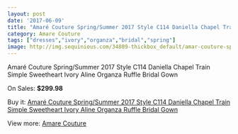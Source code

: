 ```yaml
---
layout: post
date: '2017-06-09'
title: "Amaré Couture Spring/Summer 2017 Style C114 Daniella Chapel Train Simple Sweetheart Ivory Aline Organza Ruffle Bridal Gown"
category: Amare Couture
tags: ["dresses","ivory","organza","bridal","spring"]
image: http://img.sequinious.com/34809-thickbox_default/amar-couture-spring-summer-2017-style-c114-daniella-chapel-train-simple-sweetheart-ivory-aline-organza-ruffle-bridal-gown.jpg
---
```

Amaré Couture Spring/Summer 2017 Style C114 Daniella Chapel Train Simple Sweetheart Ivory Aline Organza Ruffle Bridal Gown

On Sales: **$299.98**
<a href="https://www.sequinious.com/amare-couture/12170-amar-couture-spring-summer-2017-style-c114-daniella-chapel-train-simple-sweetheart-ivory-aline-organza-ruffle-bridal-gown.html"><amp-img layout="responsive" width="600" height="600" src="//img.sequinious.com/34809-thickbox_default/amar-couture-spring-summer-2017-style-c114-daniella-chapel-train-simple-sweetheart-ivory-aline-organza-ruffle-bridal-gown.jpg" alt="Amaré Couture Spring/Summer 2017 Style C114 Daniella Chapel Train Simple Sweetheart Ivory Aline Organza Ruffle Bridal Gown 0" /></a>
<a href="https://www.sequinious.com/amare-couture/12170-amar-couture-spring-summer-2017-style-c114-daniella-chapel-train-simple-sweetheart-ivory-aline-organza-ruffle-bridal-gown.html"><amp-img layout="responsive" width="600" height="600" src="//img.sequinious.com/34811-thickbox_default/amar-couture-spring-summer-2017-style-c114-daniella-chapel-train-simple-sweetheart-ivory-aline-organza-ruffle-bridal-gown.jpg" alt="Amaré Couture Spring/Summer 2017 Style C114 Daniella Chapel Train Simple Sweetheart Ivory Aline Organza Ruffle Bridal Gown 1" /></a>
<a href="https://www.sequinious.com/amare-couture/12170-amar-couture-spring-summer-2017-style-c114-daniella-chapel-train-simple-sweetheart-ivory-aline-organza-ruffle-bridal-gown.html"><amp-img layout="responsive" width="600" height="600" src="//img.sequinious.com/34810-thickbox_default/amar-couture-spring-summer-2017-style-c114-daniella-chapel-train-simple-sweetheart-ivory-aline-organza-ruffle-bridal-gown.jpg" alt="Amaré Couture Spring/Summer 2017 Style C114 Daniella Chapel Train Simple Sweetheart Ivory Aline Organza Ruffle Bridal Gown 2" /></a>

Buy it: [Amaré Couture Spring/Summer 2017 Style C114 Daniella Chapel Train Simple Sweetheart Ivory Aline Organza Ruffle Bridal Gown](https://www.sequinious.com/amare-couture/12170-amar-couture-spring-summer-2017-style-c114-daniella-chapel-train-simple-sweetheart-ivory-aline-organza-ruffle-bridal-gown.html "Amaré Couture Spring/Summer 2017 Style C114 Daniella Chapel Train Simple Sweetheart Ivory Aline Organza Ruffle Bridal Gown")

View more: [Amare Couture](https://www.sequinious.com/126-amare-couture "Amare Couture")